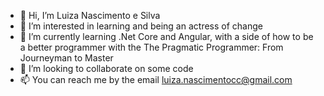 - 👋 Hi, I’m Luiza Nascimento e Silva
- 👀 I’m interested in learning and being an actress of change
- 🌱 I’m currently learning .Net Core and Angular, with a side of how to be a better programmer with the The Pragmatic Programmer: From Journeyman to Master
- 💞️ I’m looking to collaborate on some code
- 📫 You can reach me by the email luiza.nascimentocc@gmail.com

<!---
luizanascimento1996/luizanascimento1996 is a ✨ special ✨ repository because its `README.md` (this file) appears on your GitHub profile.
You can click the Preview link to take a look at your changes.
--->
